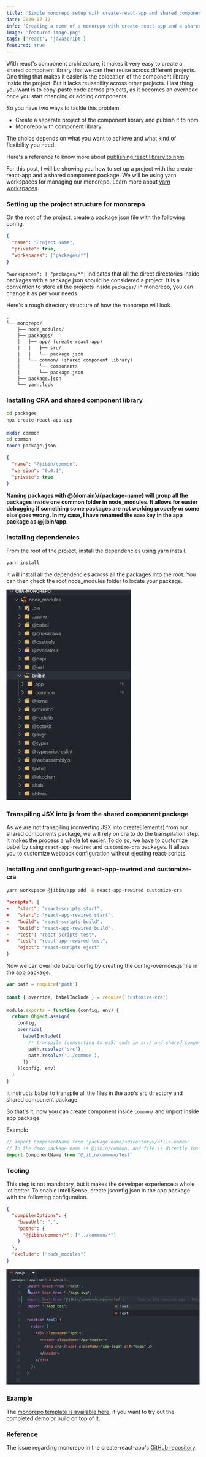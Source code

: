 ```yaml
---
title: 'Simple monorepo setup with create-react-app and shared component library'
date: 2020-07-12
info: 'Creating a demo of a monorepo with create-react-app and a shared component library without ejecting from CRA'
image: 'featured-image.png'
tags: ['react', 'javascript']
featured: true
---
```


With react's component architecture, it makes it very easy to create a shared component library that we can then reuse across different projects. One thing that makes it easier is the colocation of the component library inside the project. But it lacks reusability across other projects. I last thing you want is to copy-paste code across projects, as it becomes an overhead once you start changing or adding components.

So you have two ways to tackle this problem.

- Create a separate project of the component library and publish it to npm
- Monorepo with component library

The choice depends on what you want to achieve and what kind of flexibility you need.

Here's a reference to know more about [publishing react library to npm](https://itnext.io/create-and-publish-a-react-component-library-the-easy-way-6d1798974bc6).

For this post, I will be showing you how to set up a project with the create-react-app and a shared component package. We will be using yarn workspaces for managing our monorepo. Learn more about [yarn workspaces](https://classic.yarnpkg.com/en/docs/workspaces/).

### Setting up the project structure for monorepo

On the root of the project, create a package.json file with the following config.

```json:title=package.json
{
  "name": "Project Name",
  "private": true,
  "workspaces": ["packages/*"]
}
```

`"workspaces": [ "packages/*"]` indicates that all the direct directories inside packages with a package.json should be considered a project. It is a convention to store all the projects inside `packages/` in monorepo, you can change it as per your needs.

Here's a rough directory structure of how the monorepo will look.

```
.
└── monorepo/
    ├── node_modules/
    ├── packages/
    │   ├── app/ (create-react-app)
    │   │   ├── src/
    │   │   └── package.json
    │   └── common/ (shared component library)
    │       └── components
    │       └── package.json
    ├── package.json
    └── yarn.lock
```

### Installing CRA and shared component library

```bash
cd packages
npx create-react-app app

mkdir common
cd common
touch package.json
```

```json:title=packages/common/package.json
{
  "name": "@jibin/common",
  "version": "0.0.1",
  "private": true
}
```

**Naming packages with @{domain}/{package-name} will group all the packages inside one common folder in node_modules. It allows for easier debugging if something some packages are not working properly or some else goes wrong. In my case, I have renamed the `name` key in the app package as @jibin/app.**

### Installing dependencies

From the root of the project, install the dependencies using yarn install.

```bash
yarn install
```

It will install all the dependencies across all the packages into the root. You can then check the root node_modules folder to locate your package.

![node modules directory](node_modules-packages.png)

### Transpiling JSX into js from the shared component package

As we are not transpiling (converting JSX into createElements) from our shared components package, we will rely on cra to do the transpilation step. It makes the process a whole lot easier. To do so, we have to customize babel by using `react-app-rewired` and `customize-cra` packages. It allows you to customize webpack configuration without ejecting react-scripts.

### Installing and configuring react-app-rewired and customize-cra

```bash
yarn workspace @jibin/app add -D react-app-rewired customize-cra
```

```json:title=packages/app/package.json
"scripts": {
-   "start": "react-scripts start",
+   "start": "react-app-rewired start",
-   "build": "react-scripts build",
+   "build": "react-app-rewired build",
-   "test": "react-scripts test",
+   "test": "react-app-rewired test",
    "eject": "react-scripts eject"
}
```

Now we can override babel config by creating the config-overrides.js file in the app package.

```js:title=config-overrides.js
var path = require('path')

const { override, babelInclude } = require('customize-cra')

module.exports = function (config, env) {
  return Object.assign(
    config,
    override(
      babelInclude([
        /* transpile (converting to es5) code in src/ and shared component library */
        path.resolve('src'),
        path.resolve('../common'),
      ])
    )(config, env)
  )
}
```

It instructs babel to transpile all the files in the app's src directory and shared component package.

So that's it, now you can create component inside `common/` and import inside app package.

Example

```js:title=packages/common/Component.js
// import ComponentName from 'package-name/<directory>/<file-name>'
// In the demo package name is @jibin/common, and file is directly inside the package
import ComponentName from '@jibin/common/Test'
```

### Tooling

This step is not mandatory, but it makes the developer experience a whole lot better. To enable IntelliSense, create jsconfig.json in the app package with the following configuration.

```json:title=jsconfig.json
{
  "compilerOptions": {
    "baseUrl": ".",
    "paths": {
      "@jibin/common/*": ["../common/*"]
    }
  },
  "exclude": ["node_modules"]
}
```

![intellisense of vscode](intellisense.png)

### Example

The [monorepo template is available here](https://github.com/jibin2706/cra-monorepo-demo), if you want to try out the completed demo or build on top of it.

### Reference

The issue regarding monorepo in the create-react-app's [GitHub repository](https://github.com/facebook/create-react-app/issues/1333).
